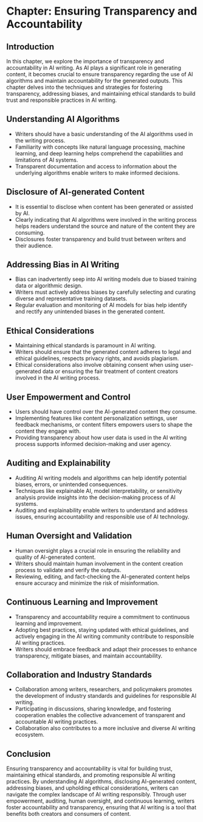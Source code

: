 Chapter: Ensuring Transparency and Accountability
=================================================

Introduction
------------

In this chapter, we explore the importance of transparency and accountability in AI writing. As AI plays a significant role in generating content, it becomes crucial to ensure transparency regarding the use of AI algorithms and maintain accountability for the generated outputs. This chapter delves into the techniques and strategies for fostering transparency, addressing biases, and maintaining ethical standards to build trust and responsible practices in AI writing.

Understanding AI Algorithms
---------------------------

* Writers should have a basic understanding of the AI algorithms used in the writing process.
* Familiarity with concepts like natural language processing, machine learning, and deep learning helps comprehend the capabilities and limitations of AI systems.
* Transparent documentation and access to information about the underlying algorithms enable writers to make informed decisions.

Disclosure of AI-generated Content
----------------------------------

* It is essential to disclose when content has been generated or assisted by AI.
* Clearly indicating that AI algorithms were involved in the writing process helps readers understand the source and nature of the content they are consuming.
* Disclosures foster transparency and build trust between writers and their audience.

Addressing Bias in AI Writing
-----------------------------

* Bias can inadvertently seep into AI writing models due to biased training data or algorithmic design.
* Writers must actively address biases by carefully selecting and curating diverse and representative training datasets.
* Regular evaluation and monitoring of AI models for bias help identify and rectify any unintended biases in the generated content.

Ethical Considerations
----------------------

* Maintaining ethical standards is paramount in AI writing.
* Writers should ensure that the generated content adheres to legal and ethical guidelines, respects privacy rights, and avoids plagiarism.
* Ethical considerations also involve obtaining consent when using user-generated data or ensuring the fair treatment of content creators involved in the AI writing process.

User Empowerment and Control
----------------------------

* Users should have control over the AI-generated content they consume.
* Implementing features like content personalization settings, user feedback mechanisms, or content filters empowers users to shape the content they engage with.
* Providing transparency about how user data is used in the AI writing process supports informed decision-making and user agency.

Auditing and Explainability
---------------------------

* Auditing AI writing models and algorithms can help identify potential biases, errors, or unintended consequences.
* Techniques like explainable AI, model interpretability, or sensitivity analysis provide insights into the decision-making process of AI systems.
* Auditing and explainability enable writers to understand and address issues, ensuring accountability and responsible use of AI technology.

Human Oversight and Validation
------------------------------

* Human oversight plays a crucial role in ensuring the reliability and quality of AI-generated content.
* Writers should maintain human involvement in the content creation process to validate and verify the outputs.
* Reviewing, editing, and fact-checking the AI-generated content helps ensure accuracy and minimize the risk of misinformation.

Continuous Learning and Improvement
-----------------------------------

* Transparency and accountability require a commitment to continuous learning and improvement.
* Adopting best practices, staying updated with ethical guidelines, and actively engaging in the AI writing community contribute to responsible AI writing practices.
* Writers should embrace feedback and adapt their processes to enhance transparency, mitigate biases, and maintain accountability.

Collaboration and Industry Standards
------------------------------------

* Collaboration among writers, researchers, and policymakers promotes the development of industry standards and guidelines for responsible AI writing.
* Participating in discussions, sharing knowledge, and fostering cooperation enables the collective advancement of transparent and accountable AI writing practices.
* Collaboration also contributes to a more inclusive and diverse AI writing ecosystem.

Conclusion
----------

Ensuring transparency and accountability is vital for building trust, maintaining ethical standards, and promoting responsible AI writing practices. By understanding AI algorithms, disclosing AI-generated content, addressing biases, and upholding ethical considerations, writers can navigate the complex landscape of AI writing responsibly. Through user empowerment, auditing, human oversight, and continuous learning, writers foster accountability and transparency, ensuring that AI writing is a tool that benefits both creators and consumers of content.
